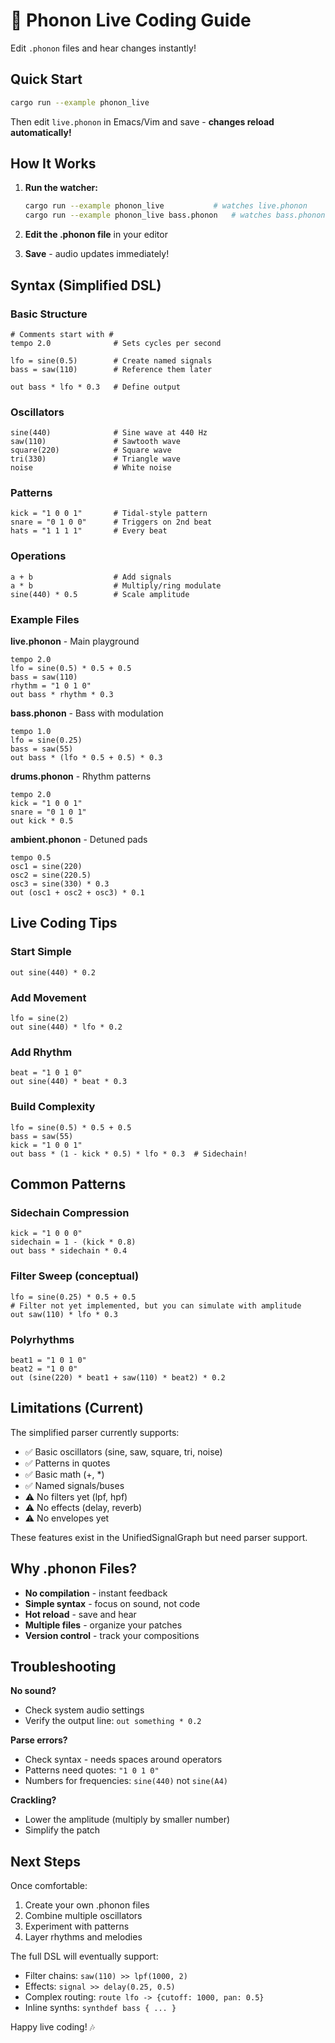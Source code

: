 # 🎵 Phonon Live Coding Guide

Edit `.phonon` files and hear changes instantly!

## Quick Start

```bash
cargo run --example phonon_live
```

Then edit `live.phonon` in Emacs/Vim and save - **changes reload automatically!**

## How It Works

1. **Run the watcher:**
   ```bash
   cargo run --example phonon_live           # watches live.phonon
   cargo run --example phonon_live bass.phonon   # watches bass.phonon
   ```

2. **Edit the .phonon file** in your editor

3. **Save** - audio updates immediately!

## Syntax (Simplified DSL)

### Basic Structure
```phonon
# Comments start with #
tempo 2.0              # Sets cycles per second

lfo = sine(0.5)        # Create named signals
bass = saw(110)        # Reference them later

out bass * lfo * 0.3   # Define output
```

### Oscillators
```phonon
sine(440)              # Sine wave at 440 Hz
saw(110)               # Sawtooth wave
square(220)            # Square wave
tri(330)               # Triangle wave
noise                  # White noise
```

### Patterns
```phonon
kick = "1 0 0 1"       # Tidal-style pattern
snare = "0 1 0 0"      # Triggers on 2nd beat
hats = "1 1 1 1"       # Every beat
```

### Operations
```phonon
a + b                  # Add signals
a * b                  # Multiply/ring modulate
sine(440) * 0.5        # Scale amplitude
```

### Example Files

**live.phonon** - Main playground
```phonon
tempo 2.0
lfo = sine(0.5) * 0.5 + 0.5
bass = saw(110)
rhythm = "1 0 1 0"
out bass * rhythm * 0.3
```

**bass.phonon** - Bass with modulation
```phonon
tempo 1.0
lfo = sine(0.25)
bass = saw(55)
out bass * (lfo * 0.5 + 0.5) * 0.3
```

**drums.phonon** - Rhythm patterns
```phonon
tempo 2.0
kick = "1 0 0 1"
snare = "0 1 0 1"
out kick * 0.5
```

**ambient.phonon** - Detuned pads
```phonon
tempo 0.5
osc1 = sine(220)
osc2 = sine(220.5)
osc3 = sine(330) * 0.3
out (osc1 + osc2 + osc3) * 0.1
```

## Live Coding Tips

### Start Simple
```phonon
out sine(440) * 0.2
```

### Add Movement
```phonon
lfo = sine(2)
out sine(440) * lfo * 0.2
```

### Add Rhythm
```phonon
beat = "1 0 1 0"
out sine(440) * beat * 0.3
```

### Build Complexity
```phonon
lfo = sine(0.5) * 0.5 + 0.5
bass = saw(55)
kick = "1 0 0 1"
out bass * (1 - kick * 0.5) * lfo * 0.3  # Sidechain!
```

## Common Patterns

### Sidechain Compression
```phonon
kick = "1 0 0 0"
sidechain = 1 - (kick * 0.8)
out bass * sidechain * 0.4
```

### Filter Sweep (conceptual)
```phonon
lfo = sine(0.25) * 0.5 + 0.5
# Filter not yet implemented, but you can simulate with amplitude
out saw(110) * lfo * 0.3
```

### Polyrhythms
```phonon
beat1 = "1 0 1 0"
beat2 = "1 0 0"
out (sine(220) * beat1 + saw(110) * beat2) * 0.2
```

## Limitations (Current)

The simplified parser currently supports:
- ✅ Basic oscillators (sine, saw, square, tri, noise)
- ✅ Patterns in quotes
- ✅ Basic math (+, *)
- ✅ Named signals/buses
- ⚠️ No filters yet (lpf, hpf)
- ⚠️ No effects (delay, reverb)
- ⚠️ No envelopes yet

These features exist in the UnifiedSignalGraph but need parser support.

## Why .phonon Files?

- **No compilation** - instant feedback
- **Simple syntax** - focus on sound, not code
- **Hot reload** - save and hear
- **Multiple files** - organize your patches
- **Version control** - track your compositions

## Troubleshooting

**No sound?**
- Check system audio settings
- Verify the output line: `out something * 0.2`

**Parse errors?**
- Check syntax - needs spaces around operators
- Patterns need quotes: `"1 0 1 0"`
- Numbers for frequencies: `sine(440)` not `sine(A4)`

**Crackling?**
- Lower the amplitude (multiply by smaller number)
- Simplify the patch

## Next Steps

Once comfortable:
1. Create your own .phonon files
2. Combine multiple oscillators
3. Experiment with patterns
4. Layer rhythms and melodies

The full DSL will eventually support:
- Filter chains: `saw(110) >> lpf(1000, 2)`
- Effects: `signal >> delay(0.25, 0.5)`
- Complex routing: `route lfo -> {cutoff: 1000, pan: 0.5}`
- Inline synths: `synthdef bass { ... }`

Happy live coding! 🎶